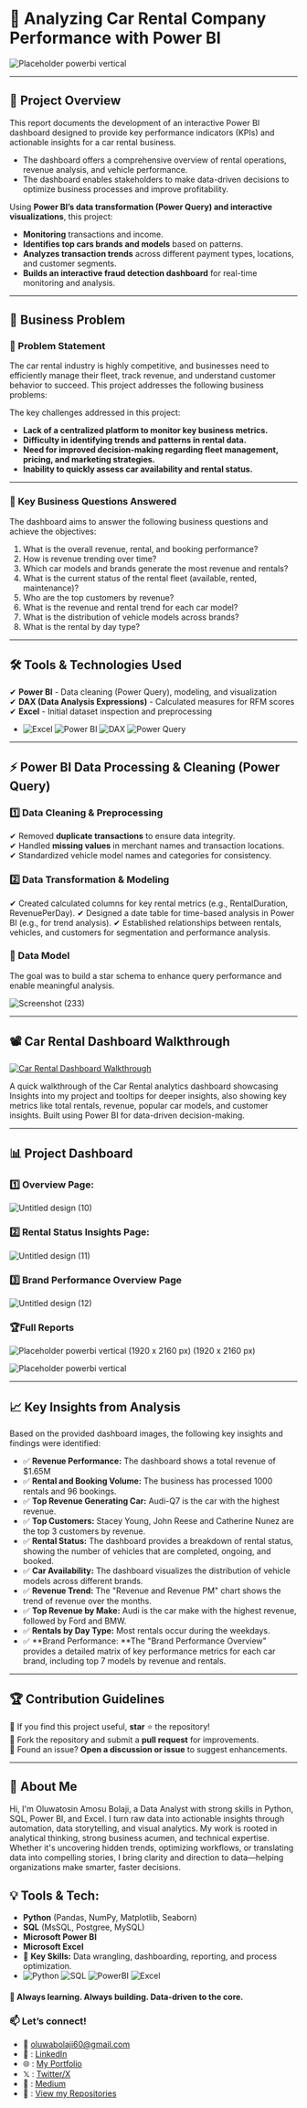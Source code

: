 # 🚗 Analyzing Car Rental Company Performance with Power BI
![Placeholder  powerbi vertical](https://github.com/user-attachments/assets/5c47f46c-2af6-4c9a-a19d-8e07ed48c866)

---

## 📌 Project Overview
This report documents the development of an interactive Power BI dashboard designed to provide key performance indicators (KPIs) and actionable insights for a car rental business. 
- The dashboard offers a comprehensive overview of rental operations, revenue analysis, and vehicle performance.
- The dashboard enables stakeholders to make data-driven decisions to optimize business processes and improve profitability.

Using **Power BI’s data transformation (Power Query) and interactive visualizations**, this project:
- **Monitoring** transactions and income.
- **Identifies top cars brands and models** based on patterns.
- **Analyzes transaction trends** across different payment types, locations, and customer segments.
- **Builds an interactive fraud detection dashboard** for real-time monitoring and analysis.

---

## 🎯 Business Problem
### **🔎 Problem Statement**
The car rental industry is highly competitive, and businesses need to efficiently manage their fleet, track revenue, and understand customer behavior to succeed. This project addresses the following business problems:

The key challenges addressed in this project:
- **Lack of a centralized platform to monitor key business metrics.**
- **Difficulty in identifying trends and patterns in rental data.**
- **Need for improved decision-making regarding fleet management, pricing, and marketing strategies.**
- **Inability to quickly assess car availability and rental status.**

---

### 🎯 Key Business Questions Answered
The dashboard aims to answer the following business questions and achieve the objectives:

1. What is the overall revenue, rental, and booking performance?
2. How is revenue trending over time?
3. Which car models and brands generate the most revenue and rentals?
4. What is the current status of the rental fleet (available, rented, maintenance)?
5. Who are the top customers by revenue?
6. What is the revenue and rental trend for each car model?
7. What is the distribution of vehicle models across brands?
8. What is the rental by day type?

---

## 🛠️ Tools & Technologies Used  
✔ **Power BI** - Data cleaning (Power Query), modeling, and visualization  
✔ **DAX (Data Analysis Expressions)** - Calculated measures for RFM scores  
✔ **Excel** - Initial dataset inspection and preprocessing 
- ![Excel](https://img.shields.io/badge/Excel-217346?logo=microsoft-excel&logoColor=white) ![Power BI](https://img.shields.io/badge/Power_BI-F2C811?logo=powerbi&logoColor=black) ![DAX](https://img.shields.io/badge/DAX-F2C811?logo=powerbi&logoColor=black) ![Power Query](https://img.shields.io/badge/Power_Query-F2C811?logo=powerbi&logoColor=black)

---

## ⚡ Power BI Data Processing & Cleaning (Power Query)
### **1️⃣ Data Cleaning & Preprocessing**
✔ Removed **duplicate transactions** to ensure data integrity.    
✔ Handled **missing values** in merchant names and transaction locations.  
✔ Standardized vehicle model names and categories for consistency.

### **2️⃣ Data Transformation & Modeling**
✔ Created calculated columns for key rental metrics (e.g., RentalDuration, RevenuePerDay).
✔ Designed a date table for time-based analysis in Power BI (e.g., for trend analysis).
✔ Established relationships between rentals, vehicles, and customers for segmentation and performance analysis.

### 🧮 Data Model
The goal was to build a star schema to enhance query performance and enable meaningful analysis.

![Screenshot (233)](https://github.com/user-attachments/assets/ba338230-2a1e-4d50-9f5b-76824c3a3ca9)

---

## 📽️ Car Rental Dashboard Walkthrough

[![Car Rental Dashboard Walkthrough](https://img.youtube.com/vi/8svfVB4nPZc/0.jpg)](https://youtu.be/8svfVB4nPZc)

A quick walkthrough of the Car Rental analytics dashboard showcasing Insights into my project and tooltips for deeper insights, also showing key metrics like total rentals, revenue, popular car models, and customer insights. Built using Power BI for data-driven decision-making.

---

## 📊 Project Dashboard
### 1️⃣ Overview Page:
![Untitled design (10)](https://github.com/user-attachments/assets/7d033ed1-f7d5-4e0d-9ef7-ca5e63a7e5e6)


### 2️⃣ Rental Status Insights Page:
![Untitled design (11)](https://github.com/user-attachments/assets/f4f9d19b-6f7d-48b6-9e1a-422065bf7876)


### 3️⃣ Brand Performance Overview Page
![Untitled design (12)](https://github.com/user-attachments/assets/f0e28a83-eb5e-4085-a62c-7ba329980970)

### 🏆Full Reports

![Placeholder  powerbi vertical (1920 x 2160 px) (1920 x 2160 px)](https://github.com/user-attachments/assets/1de3fb38-f5ec-40d3-be9e-cf84e11af195)

![Placeholder  powerbi vertical](https://github.com/user-attachments/assets/a5d01f23-ec96-4878-a28f-9ecf3df2984c)

---


## 📈 Key Insights from Analysis
Based on the provided dashboard images, the following key insights and findings were identified:
- ✅ **Revenue Performance:** The dashboard shows a total revenue of $1.65M
- ✅ **Rental and Booking Volume:** The business has processed 1000 rentals and 96 bookings.
- ✅ **Top Revenue Generating Car:** Audi-Q7 is the car with the highest revenue.
- ✅ **Top Customers:** Stacey Young, John Reese and Catherine Nunez are the top 3 customers by revenue.
- ✅ **Rental Status:** The dashboard provides a breakdown of rental status, showing the number of vehicles that are completed, ongoing, and booked.
- ✅ **Car Availability:** The dashboard visualizes the distribution of vehicle models across different brands.
- ✅ **Revenue Trend:** The "Revenue and Revenue PM" chart shows the trend of revenue over the months.
- ✅ **Top Revenue by Make:** Audi is the car make with the highest revenue, followed by Ford and BMW.
- ✅ **Rentals by Day Type:** Most rentals occur during the weekdays.
- ✅ **Brand Performance: **The "Brand Performance Overview" provides a detailed matrix of key performance metrics for each car brand, including top 7 models by revenue and rentals.

---

## 🏆 Contribution Guidelines
🔹 If you find this project useful, **star** ⭐ the repository!  
🔹 Fork the repository and submit a **pull request** for improvements.  
🔹 Found an issue? **Open a discussion or issue** to suggest enhancements.  

---

## 📌 About Me
Hi, I'm Oluwatosin Amosu Bolaji, a Data Analyst with strong skills in Python, SQL, Power BI, and Excel. I turn raw data into actionable insights through automation, data storytelling, and visual analytics. My work is rooted in analytical thinking, strong business acumen, and technical expertise. Whether it's uncovering hidden trends, optimizing workflows, or translating data into compelling stories, I bring clarity and direction to data—helping organizations make smarter, faster decisions.

## 💡 Tools & Tech:
- **Python** (Pandas, NumPy, Matplotlib, Seaborn)
- **SQL** (MsSQL, Postgree, MySQL)
- **Microsoft Power BI**
- **Microsoft Excel**
- 🔹 **Key Skills:** Data wrangling, dashboarding, reporting, and process optimization.
- ![Python](https://img.shields.io/badge/Python-3.8%2B-blue?logo=python&logoColor=white) ![SQL](https://img.shields.io/badge/SQL-Server-red?logo=microsoft-sql-server&logoColor=white) ![PowerBI](https://img.shields.io/badge/Power_BI-F2C811?logo=powerbi&logoColor=black) ![Excel](https://img.shields.io/badge/Excel-217346?logo=microsoft-excel&logoColor=white)


#### 🚀 **Always learning. Always building. Data-driven to the core.**  

### 📫 **Let’s connect!**  
- 📩 oluwabolaji60@gmail.com
- 🔗 : [LinkedIn](https://www.linkedin.com/in/oluwatosin-amosu-722b88141)
- 🌐 : [My Portfolio](https://www.datascienceportfol.io/oluwabolaji60) 
- 𝕏 : [Twitter/X](https://x.com/thee_oluwatosin?s=21&t=EqoeQVdQd038wlSUzAtQzw)
- 🔗 : [Medium](https://medium.com/@oluwabolaji60)
- 🔗 : [View my Repositories](https://github.com/Tbrown1998?tab=repositories)

